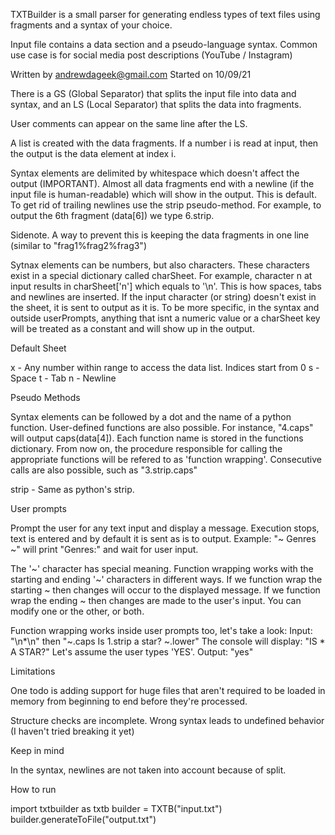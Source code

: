 TXTBuilder is a small parser for generating endless types of text files using fragments and a syntax of your choice.

Input file contains a data section and a pseudo-language syntax.
Common use case is for social media post descriptions (YouTube / Instagram)

Written by andrewdageek@gmail.com
Started on 10/09/21

There is a GS (Global Separator) that splits the input file into data and syntax, and an LS (Local Separator) that splits the data into fragments.

User comments can appear on the same line after the LS.

A list is created with the data fragments. If a number i is read at input, then the output is the data element at index i.

Syntax elements are delimited by whitespace which doesn't affect the output (IMPORTANT). Almost all data fragments end with a newline (if the input file is human-readable) which will show in the output. This is default. To get rid of trailing newlines use the strip pseudo-method. For example, to output the 6th fragment (data[6]) we type 6.strip.

Sidenote. A way to prevent this is keeping the data fragments in one line (similar to "frag1%frag2%frag3")

Sytnax elements can be numbers, but also characters. These characters exist in a special dictionary called charSheet. For example, character n at input results in charSheet['n'] which equals to '\n'. This is how spaces, tabs and newlines are inserted. If the input character (or string) doesn't exist in the sheet, it is sent to output as it is. To be more specific, in the syntax and outside userPrompts, anything that isnt a numeric value or a charSheet key will be treated as a constant
and will show up in the output.

Default Sheet

x - Any number within range to access the data list. Indices start from 0
s - Space
t - Tab
n - Newline

Pseudo Methods

Syntax elements can be followed by a dot and the name of a python function. User-defined functions are also possible. For instance, "4.caps" will output caps(data[4]). Each function name is stored in the functions dictionary. From now on, the procedure responsible for calling the appropriate functions will be refered to as 'function wrapping'. Consecutive calls are also possible, such as "3.strip.caps"

strip - Same as python's strip.

User prompts

Prompt the user for any text input and display a message. Execution stops, text is entered and by default it is sent as is to output. Example: "~ Genres ~" will print "Genres:" and wait for user input.

The '~' character has special meaning. Function wrapping works with the starting and ending '~' characters in different ways. If we function wrap the starting ~ then changes will occur to the displayed message. If we function wrap the ending ~ then changes are made to the user's input. You can modify one or the other, or both.

Function wrapping works inside user prompts too, let's take a look:
Input: "\n*\n" then "~.caps Is 1.strip a star? ~.lower"
The console will display: "IS * A STAR?"
Let's assume the user types 'YES'.
Output: "yes"

Limitations

One todo is adding support for huge files that aren't required to be loaded in memory from beginning to end before they're processed.

Structure checks are incomplete. Wrong syntax leads to undefined behavior (I haven't tried breaking it yet)

Keep in mind

In the syntax, newlines are not taken into account because of split.

How to run

import txtbuilder as txtb
builder = TXTB("input.txt")
builder.generateToFile("output.txt")